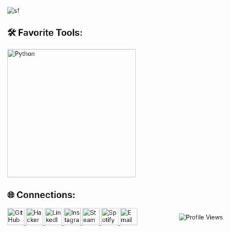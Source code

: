 ![sf](https://github.com/user-attachments/assets/f2ad5df5-19a9-48f5-89e5-fa7f4c965615)

## 🛠 Favorite Tools:
<p align="left">
  <img src="https://skillicons.dev/icons?i=python,r,cpp,java,javascript,linux,aws" width="300" alt="Python"/>
</p>

## 🌐 Connections:
<p align="left" style="display: flex; align-items: center; justify-content: space-between;">
  <span>
    <a href="https://github.com/JustFady" target="_blank">
      <img src="https://skillicons.dev/icons?i=github" width="40" alt="GitHub"/>
    </a>
    <a href="https://www.hackerrank.com/profile/Durantulaa" target="_blank">
      <img src="https://upload.wikimedia.org/wikipedia/commons/6/65/HackerRank_logo.png" width="40" alt="HackerRank"/>
    </a>
    <a href="https://www.linkedin.com/in/justfadyy/" target="_blank">
      <img src="https://skillicons.dev/icons?i=linkedin" width="40" alt="LinkedIn"/>
    </a>
    <a href="https://instagram.com/justfadyy_" target="_blank">
      <img src="https://upload.wikimedia.org/wikipedia/commons/a/a5/Instagram_icon.png" width="40" alt="Instagram"/>
    </a>
    <a href="https://steamcommunity.com/id/Durantulaa/" target="_blank">
      <img src="https://upload.wikimedia.org/wikipedia/commons/8/83/Steam_icon_logo.svg" width="40" alt="Steam"/>
    </a>
    <a href="https://open.spotify.com/user/thefady4" target="_blank">
      <img src="https://upload.wikimedia.org/wikipedia/commons/1/19/Spotify_logo_without_text.svg" width="40" alt="Spotify"/>
    </a>
    <a href="mailto:thefady4@gmail.com" target="_blank">
      <img src="https://upload.wikimedia.org/wikipedia/commons/4/4e/Mail_%28iOS%29.svg" width="40" alt="Email"/>
    </a>
  </span>
  <span>
    <img src="https://komarev.com/ghpvc/?username=JustFady&style=for-the-badge&color=blue" alt="Profile Views"/>
  </span>
</p>
